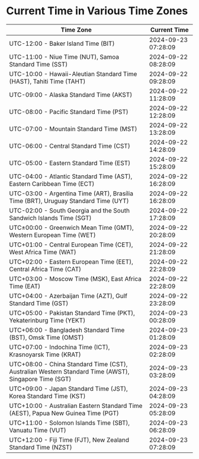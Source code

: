 # Current Time in Various Time Zones

| Time Zone | Current Time |
|-----------|--------------|
| UTC-12:00 - Baker Island Time (BIT) | 2024-09-23 07:28:09 |
| UTC-11:00 - Niue Time (NUT), Samoa Standard Time (SST) | 2024-09-22 08:28:09 |
| UTC-10:00 - Hawaii-Aleutian Standard Time (HAST), Tahiti Time (TAHT) | 2024-09-22 09:28:09 |
| UTC-09:00 - Alaska Standard Time (AKST) | 2024-09-22 11:28:09 |
| UTC-08:00 - Pacific Standard Time (PST) | 2024-09-22 12:28:09 |
| UTC-07:00 - Mountain Standard Time (MST) | 2024-09-22 13:28:09 |
| UTC-06:00 - Central Standard Time (CST) | 2024-09-22 14:28:09 |
| UTC-05:00 - Eastern Standard Time (EST) | 2024-09-22 15:28:09 |
| UTC-04:00 - Atlantic Standard Time (AST), Eastern Caribbean Time (ECT) | 2024-09-22 16:28:09 |
| UTC-03:00 - Argentina Time (ART), Brasília Time (BRT), Uruguay Standard Time (UYT) | 2024-09-22 16:28:09 |
| UTC-02:00 - South Georgia and the South Sandwich Islands Time (SGT) | 2024-09-22 17:28:09 |
| UTC±00:00 - Greenwich Mean Time (GMT), Western European Time (WET) | 2024-09-22 20:28:09 |
| UTC+01:00 - Central European Time (CET), West Africa Time (WAT) | 2024-09-22 21:28:09 |
| UTC+02:00 - Eastern European Time (EET), Central Africa Time (CAT) | 2024-09-22 22:28:09 |
| UTC+03:00 - Moscow Time (MSK), East Africa Time (EAT) | 2024-09-22 22:28:09 |
| UTC+04:00 - Azerbaijan Time (AZT), Gulf Standard Time (GST) | 2024-09-22 23:28:09 |
| UTC+05:00 - Pakistan Standard Time (PKT), Yekaterinburg Time (YEKT) | 2024-09-23 00:28:09 |
| UTC+06:00 - Bangladesh Standard Time (BST), Omsk Time (OMST) | 2024-09-23 01:28:09 |
| UTC+07:00 - Indochina Time (ICT), Krasnoyarsk Time (KRAT) | 2024-09-23 02:28:09 |
| UTC+08:00 - China Standard Time (CST), Australian Western Standard Time (AWST), Singapore Time (SGT) | 2024-09-23 03:28:09 |
| UTC+09:00 - Japan Standard Time (JST), Korea Standard Time (KST) | 2024-09-23 04:28:09 |
| UTC+10:00 - Australian Eastern Standard Time (AEST), Papua New Guinea Time (PGT) | 2024-09-23 05:28:09 |
| UTC+11:00 - Solomon Islands Time (SBT), Vanuatu Time (VUT) | 2024-09-23 06:28:09 |
| UTC+12:00 - Fiji Time (FJT), New Zealand Standard Time (NZST) | 2024-09-23 07:28:09 |
